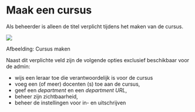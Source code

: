 # Maak een cursus

Als beheerder is alleen de titel verplicht tijdens het maken van de cursus.

![](../../.gitbook/assets/graficos83%20%281%29.png)
 
 
Afbeelding: Cursus maken

Naast dit verplichte veld zijn de volgende opties exclusief beschikbaar voor de admin:

- wijs een leraar toe die verantwoordelijk is voor de cursus
- voeg een (of meer) docenten (s) toe aan de cursus,
- geef een *department* en een *department URL*,
- beheer zijn zichtbaarheid,
- beheer de instellingen voor in- en uitschrijven

